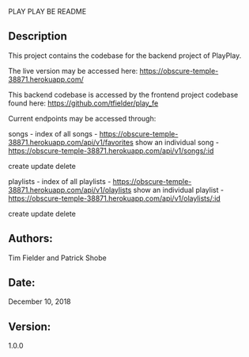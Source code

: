 PLAY PLAY BE README

## Description
This project contains the codebase for the backend project of PlayPlay.

The live version may be accessed here: https://obscure-temple-38871.herokuapp.com/

This backend codebase is accessed by the frontend project codebase found here:
https://github.com/tfielder/play_fe


Current endpoints may be accessed through:

songs -
index of all songs - https://obscure-temple-38871.herokuapp.com/api/v1/favorites
show an individual song - https://obscure-temple-38871.herokuapp.com/api/v1/songs/:id

create
update
delete

playlists - 
index of all playlists - https://obscure-temple-38871.herokuapp.com/api/v1/olaylists
show an individual playlist - https://obscure-temple-38871.herokuapp.com/api/v1/olaylists/:id

create
update
delete

## Authors:
Tim Fielder and Patrick Shobe

## Date:
December 10, 2018

## Version:
1.0.0

